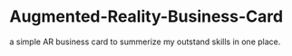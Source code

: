 # Augmented-Reality-Business-Card
a simple AR business card to summerize my outstand skills in one place.
